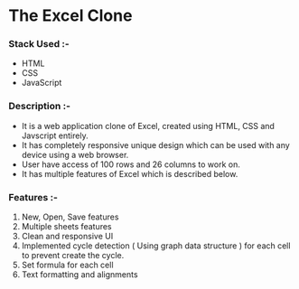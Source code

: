 <h1>The Excel Clone</h1>
<h3>Stack Used :-</h3>
<ul>
  <li>HTML</li>
  <li>CSS</li>
  <li>JavaScript</li>
</ul>
<h3>Description :-</h3>
<ul>
  <li>It is a web application clone of Excel, created using HTML, CSS and Javscript entirely.</li>
  <li>It has completely responsive unique design which can be used with any device using a web browser.</li>
  <li>User have access of 100 rows and 26 columns to work on.</li>
  <li>It has multiple features of Excel which is described below.</li>
</ul>
<h3>Features :-</h3>
<ol>
  <li>New, Open, Save features</li>
  <li>Multiple sheets features</li>
  <li>Clean and responsive UI</li>
  <li>Implemented cycle detection ( Using graph data structure ) for each cell to prevent create the cycle.</li>
  <li>Set formula for each cell</li>
  <li>Text formatting and alignments</li>
</ol>


